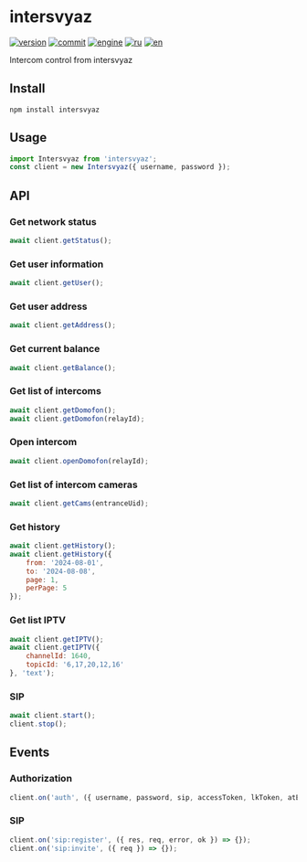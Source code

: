 # intersvyaz

[![version](https://img.shields.io/npm/v/intersvyaz.svg)](https://www.npmjs.org/package/intersvyaz)
[![commit](https://img.shields.io/github/last-commit/alex2844/node-intersvyaz.svg)](https://github.com/alex2844/node-intersvyaz)
[![engine](https://img.shields.io/badge/Node--RED-contrib--intersvyaz-red.svg)](node-red/README.md)
[![ru](https://img.shields.io/badge/lang-ru-white)](../ru/README.md)
[![en](https://img.shields.io/badge/lang-en-white)](README.md)

Intercom control from intersvyaz


## Install

``` shell
npm install intersvyaz
```


## Usage

```javascript
import Intersvyaz from 'intersvyaz';
const client = new Intersvyaz({ username, password });
```


## API

### Get network status
```javascript
await client.getStatus();
```

### Get user information
```javascript
await client.getUser();
```

### Get user address
```javascript
await client.getAddress();
```

### Get current balance
```javascript
await client.getBalance();
```

### Get list of intercoms
```javascript
await client.getDomofon();
await client.getDomofon(relayId);
```

### Open intercom
```javascript
await client.openDomofon(relayId);
```

### Get list of intercom cameras
```javascript
await client.getCams(entranceUid);
```

### Get history
```javascript
await client.getHistory();
await client.getHistory({
    from: '2024-08-01',
    to: '2024-08-08',
    page: 1,
    perPage: 5
});
```

### Get list IPTV
```javascript
await client.getIPTV();
await client.getIPTV({
    channelId: 1640,
    topicId: '6,17,20,12,16'
}, 'text');
```

### SIP
```javascript
await client.start();
client.stop();
```


## Events

### Authorization
```javascript
client.on('auth', ({ username, password, sip, accessToken, lkToken, atExpiredTime, ltExpiredTime }) => {});
```

### SIP
```javascript
client.on('sip:register', ({ res, req, error, ok }) => {});
client.on('sip:invite', ({ req }) => {});
```
